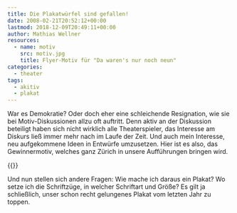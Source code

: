 ```yaml
---
title: Die Plakatwürfel sind gefallen!
date: 2008-02-21T20:52:12+00:00
lastmod: 2018-12-09T20:49:11+00:00
author: Mathias Wellner
resources:
  - name: motiv
    src: motiv.jpg
    title: Flyer-Motiv für "Da waren's nur noch neun"
categories:
  - theater
tags:
  - akitiv
  - plakat
---
```

War es Demokratie? Oder doch eher eine schleichende Resignation, wie sie bei Motiv-Diskussionen allzu oft auftritt. Denn aktiv an der Diskussion beteiligt haben sich nicht wirklich alle Theaterspieler, das Interesse am Diskurs ließ immer mehr nach im Laufe der Zeit. Und auch mein Interesse, neu aufgekommene Ideen in Entwürfe umzusetzen. Hier ist es also, das Gewinnermotiv, welches ganz Zürich in unsere Aufführungen bringen wird.

{{<responsive-image name="motiv">}}

Und nun stellen sich andere Fragen: Wie mache ich daraus ein Plakat? Wo setze ich die Schriftzüge, in welcher Schriftart und Größe? Es gilt ja schließlich, unser schon recht gelungenes Plakat vom letzten Jahr zu toppen.